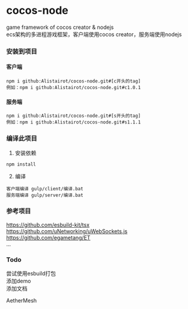 # cocos-node
game framework of cocos creator & nodejs  
ecs架构的多进程游戏框架，客户端使用cocos creator，服务端使用nodejs

### 安装到项目
#### 客户端
```
npm i github:Alistairot/cocos-node.git#[c开头的tag]  
例如：npm i github:Alistairot/cocos-node.git#c1.0.1
```
#### 服务端
```
npm i github:Alistairot/cocos-node.git#[s开头的tag]  
例如：npm i github:Alistairot/cocos-node.git#s1.1.1   
```

### 编译此项目
1. 安装依赖
```
npm install
```
2. 编译
```
客户端编译 gulp/client/编译.bat
服务端编译 gulp/server/编译.bat
```

### 参考项目
https://github.com/esbuild-kit/tsx  
https://github.com/uNetworking/uWebSockets.js  
https://github.com/egametang/ET  
...

### Todo
尝试使用esbuild打包  
添加demo  
添加文档  

ΑetherMesh

